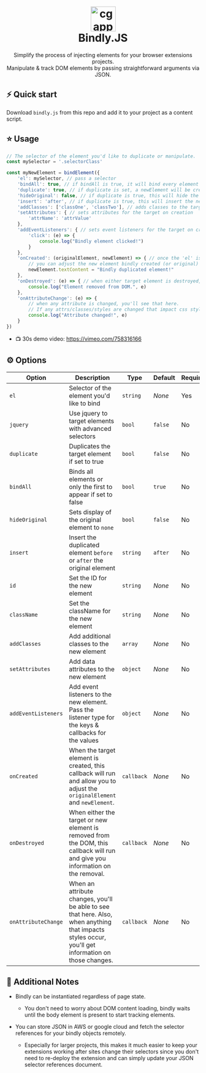 <h1 align="center">
  <img alt="cgapp logo" src="https://i.ibb.co/drmDMXt/bindlyJS.png" width="65px"/><br/>
  Bindly.JS
</h1>
<p align="center">Simplify the process of injecting elements for your browser extensions projects.</br>Manipulate & track DOM elements by passing straightforward arguments via JSON.</p>

## ⚡️ Quick start

Download `bindly.js` from this repo and add it to your project as a content script.

## ⭐️ Usage

```javascript
// The selector of the element you'd like to duplicate or manipulate.
const mySelector = '.selectorClass'

const myNewElement = bindElement({
    'el': mySelector, // pass a selector
    'bindAll': true, // if bindAll is true, it will bind every element with the 'el' selector.
    'duplicate': true, // if duplicate is set, a newElement will be created to mirror the target 'el'
    'hideOriginal': false, // if duplicate is true, this will hide the original element if set to true.
    'insert': 'after', // if duplicate is true, this will insert the new element after or before the original in the DOM.
    'addClasses': ['classOne', 'classTwo'], // adds classes to the target (original if duplicate = false, newElement if duplicate = true)
    'setAttributes': { // sets attributes for the target on creation
        'attrName': 'attrValue'
    },
    'addEventListeners': { // sets event listeners for the target on creation
        'click': (e) => {
            console.log("Bindly element clicked!")
        }
    },
    'onCreated': (originalElement, newElement) => { // once the 'el' is created in the DOM, this callback will run.
        // you can adjust the new element bindly created (or original) like you would any DOM element.
        newElement.textContent = "Bindly duplicated element!"
    },
    'onDestroyed': (e) => { // when either target element is destroyed, this callback will run and give information on which element was destroyed and how.
        console.log("Element removed from DOM.", e)
    },
    'onAttributeChange': (e) => {
        // when any attribute is changed, you'll see that here.
        // If any attrs/classes/styles are changed that impact css style values, you will also see which styles were changed and from/to values.
        console.log("Attribute changed!", e)
    }
})
```

- 📺 30s demo video: https://vimeo.com/758316166

## ⚙️ Options

| Option                | Description                                                                | Type     | Default        | Required?  |
|-----------------------|----------------------------------------------------------------------------|----------|----------------|------------|
| `el`                  | Selector of the element you'd like to bind                                 | `string` | _None_         | Yes        |
| `jquery`              | Use jquery to target elements with advanced selectors                      | `bool`   | `false`        | No         |
| `duplicate`           | Duplicates the target element if set to true                               | `bool`   | `false`        | No         |
| `bindAll`             | Binds all elements or only the first to appear if set to false             | `bool`   | `true`         | No         |
| `hideOriginal`        | Sets display of the original element to `none`                             | `bool`   | `false`        | No         |
| `insert`              | Insert the duplicated element `before` or `after` the original element     | `string` | `after`        | No         |
| `id`                  | Set the ID for the new element                                             | `string` | _None_         | No         |
| `className`           | Set the className for the new element                                      | `string` | _None_         | No         |
| `addClasses`          | Add additional classes to the new element                                  | `array`  | _None_         | No         |
| `setAttributes`       | Add data attributes to the new element                                     | `object` | _None_         | No         |
| `addEventListeners`   | Add event listeners to the new element. Pass the listener type for the keys & callbacks for the values                            | `object`   | _None_ | No         |
| `onCreated`           | When the target element is created, this callback will run and allow you to adjust the `originalElement` and `newElement`.        | `callback` | _None_ | No         |
| `onDestroyed`         | When either the target or new element is removed from the DOM, this callback will run and give you information on the removal.    | `callback` | _None_ | No         |
| `onAttributeChange`   | When an attribute changes, you'll be able to see that here. Also, when anything that impacts styles occur, you'll get information on those changes.       | `callback` | _None_ | No         |



## 📖 Additional Notes

- Bindly can be instantiated regardless of page state.
    - You don't need to worry about DOM content loading, bindly waits until the body element is present to start tracking elements.

- You can store JSON in AWS or google cloud and fetch the selector references for your bindly objects remotely.
    - Especially for larger projects, this makes it much easier to keep your extensions working after sites change their selectors since you don't need to re-deploy the extension and can simply update your JSON selector references document.

